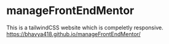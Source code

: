 # manageFrontEndMentor
This is a tailwindCSS website which is compeletly responsive.
https://bhavya418.github.io/manageFrontEndMentor/

